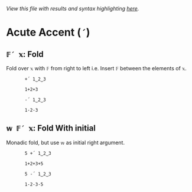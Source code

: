 *View this file with results and syntax highlighting [here](https://mlochbaum.github.io/BQN/help/fold.html).*

# Acute Accent (`´`)
    
## `𝔽´ 𝕩`: Fold
    
Fold over `𝕩` with `𝔽` from right to left i.e. Insert `𝔽` between the elements of `𝕩`.
    
           +´ 1‿2‿3

           1+2+3

           -´ 1‿2‿3

           1-2-3

    
## `𝕨 𝔽´ 𝕩`: Fold With initial
    
Monadic fold, but use `𝕨` as initial right argument.
    
           5 +´ 1‿2‿3

           1+2+3+5

           5 -´ 1‿2‿3

           1-2-3-5

    
